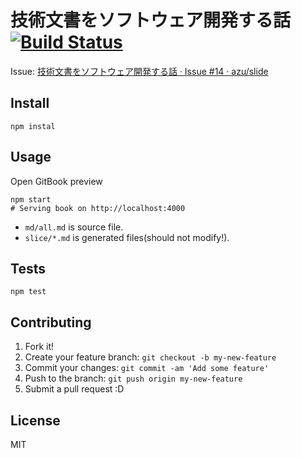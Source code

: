 # 技術文書をソフトウェア開発する話 [![Build Status](https://travis-ci.org/azu/nodefest-technical-writing.svg?branch=master)](https://travis-ci.org/azu/nodefest-technical-writing)

Issue: [技術文書をソフトウェア開発する話 · Issue #14 · azu/slide](https://github.com/azu/slide/issues/14 "技術文章をソフトウェア開発する話 · Issue #14 · azu/slide")

## Install

    npm instal

## Usage

Open GitBook preview

    npm start
    # Serving book on http://localhost:4000

- `md/all.md` is source file.
- `slice/*.md` is generated files(should not modify!).

## Tests

    npm test

## Contributing

1. Fork it!
2. Create your feature branch: `git checkout -b my-new-feature`
3. Commit your changes: `git commit -am 'Add some feature'`
4. Push to the branch: `git push origin my-new-feature`
5. Submit a pull request :D

## License

MIT
